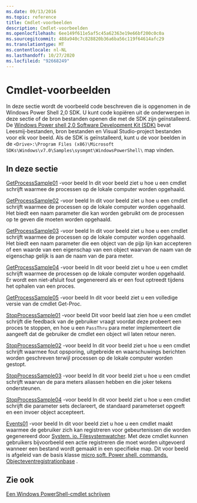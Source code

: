 ```yaml
---
ms.date: 09/13/2016
ms.topic: reference
title: Cmdlet-voorbeelden
description: Cmdlet-voorbeelden
ms.openlocfilehash: 6ee149f611e5af5c45a62363e19e66bf200c0c0a
ms.sourcegitcommit: 488a940c7c828820b36a6ba56c119f64614afc29
ms.translationtype: MT
ms.contentlocale: nl-NL
ms.lasthandoff: 10/27/2020
ms.locfileid: "92668249"
---
```

# <a name="cmdlet-samples"></a>Cmdlet-voorbeelden

In deze sectie wordt de voorbeeld code beschreven die is opgenomen in de Windows Power Shell 2,0 SDK. U kunt code kopiëren uit de onderwerpen in deze sectie of de bron bestanden openen die met de SDK zijn geïnstalleerd. De [Windows Power shell 2,0 Software Development Kit (SDK)](https://www.microsoft.com/download/details.aspx?id=2560) bevat Leesmij-bestanden, bron bestanden en Visual Studio-project bestanden voor elk voor beeld. Als de SDK is geïnstalleerd, kunt u de voor beelden in de `<Drive>:\Program Files (x86)\Microsoft SDKs\Windows\v7.0\Samples\sysmgmt\WindowsPowerShell\` map vinden.

## <a name="in-this-section"></a>In deze sectie

[GetProcessSample01](./getprocesssample01-sample.md) -voor beeld In dit voor beeld ziet u hoe u een cmdlet schrijft waarmee de processen op de lokale computer worden opgehaald.

[GetProcessSample02](./getprocesssample02-sample.md) -voor beeld In dit voor beeld ziet u hoe u een cmdlet schrijft waarmee de processen op de lokale computer worden opgehaald. Het biedt een naam parameter die kan worden gebruikt om de processen op te geven die moeten worden opgehaald.

[GetProcessSample03](./getprocesssample03-sample.md) -voor beeld In dit voor beeld ziet u hoe u een cmdlet schrijft waarmee de processen op de lokale computer worden opgehaald. Het biedt een naam parameter die een object van de pijp lijn kan accepteren of een waarde van een eigenschap van een object waarvan de naam van de eigenschap gelijk is aan de naam van de para meter.

[GetProcessSample04](./getprocesssample04-sample.md) -voor beeld In dit voor beeld ziet u hoe u een cmdlet schrijft waarmee de processen op de lokale computer worden opgehaald. Er wordt een niet-afsluit fout gegenereerd als er een fout optreedt tijdens het ophalen van een proces.

[GetProcessSample05](./getprocesssample05-sample.md) -voor beeld In dit voor beeld ziet u een volledige versie van de cmdlet Get-Proc.

[StopProcessSample01](./stopprocesssample01-sample.md) -voor beeld Dit voor beeld laat zien hoe u een cmdlet schrijft die feedback van de gebruiker vraagt voordat deze probeert een proces te stoppen, en hoe u een `PassThru` para meter implementeert die aangeeft dat de gebruiker de cmdlet een object wil laten retour neren.

[StopProcessSample02](./stopprocesssample02-sample.md) -voor beeld In dit voor beeld ziet u hoe u een cmdlet schrijft waarmee fout opsporing, uitgebreide en waarschuwings berichten worden geschreven terwijl processen op de lokale computer worden gestopt.

[StopProcessSample03](./stopprocesssample03-sample.md) -voor beeld In dit voor beeld ziet u hoe u een cmdlet schrijft waarvan de para meters aliassen hebben en die joker tekens ondersteunen.

[StopProcessSample04](./stopprocesssample04-sample.md) -voor beeld In dit voor beeld ziet u hoe u een cmdlet schrijft die parameter sets declareert, de standaard parameterset opgeeft en een invoer object accepteert.

[Events01](./events01-sample.md) -voor beeld In dit voor beeld ziet u hoe u een cmdlet maakt waarmee de gebruiker zich kan registreren voor gebeurtenissen die worden gegenereerd door [System. io. Filesystemwatcher](/dotnet/api/System.IO.FileSystemWatcher). Met deze cmdlet kunnen gebruikers bijvoorbeeld een actie registreren die moet worden uitgevoerd wanneer een bestand wordt gemaakt in een specifieke map. Dit voor beeld is afgeleid van de basis klasse [micro soft. Power shell. commands. Objecteventregistrationbase](/dotnet/api/Microsoft.PowerShell.Commands.ObjectEventRegistrationBase) .

## <a name="see-also"></a>Zie ook

[Een Windows PowerShell-cmdlet schrijven](./writing-a-windows-powershell-cmdlet.md)
